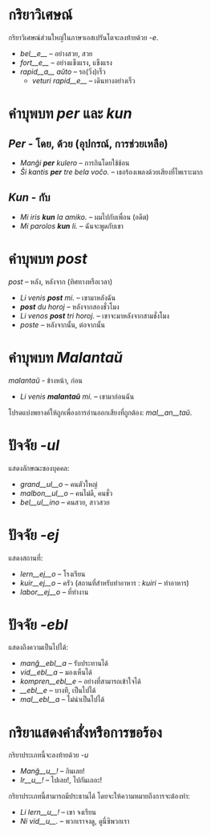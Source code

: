 # กริยาวิเศษณ์

กริยาวิเศษณ์ส่วนใหญ่ในภาษาเอสเปรันโตจะลงท้ายด้วย *-e*.

- *bel__e__*   – อย่างสวย, สวย
- *fort__e__*  – อย่างแข็งแรง, แข็งแรง
- *rapid__a__ aŭto*   – รถ(วิ่ง)เร็ว
	- *veturi rapid__e__*   – เดินทางอย่างเร็ว


# คำบุพบท *per* และ *kun*

## *Per* - โดย, ด้วย (อุปกรณ์, การช่วยเหลือ)

- *Manĝi __per__ kulero* – การกินโดยใช้ช้อน
- *Ŝi kantis __per__ tre bela voĉo.* – เธอร้องเพลงด้วยเสียงที่ไพเราะมาก
 
## *Kun* - กับ        

- *Mi iris __kun__ la amiko.*    – ผมไปกับเพื่อน (อดีต)
- *Mi parolos __kun__ li.*       – ฉันจะพูดกับเขา



# คำบุพบท *post*

*post* – หลัง, หลังจาก (ทิศทางหรือเวลา)

- *Li venis __post__ mi.*   – เขามาหลังฉัน
- *__post__ du horoj* – หลังจากสองชั่วโมง
- *Li venos __post__ tri horoj.* – เขาจะมาหลังจากสามชั่งโมง
- *poste* – หลังจากนั้น, ต่อจากนั้น


# คำบุพบท *Malantaŭ*

*malantaŭ* - ข้างหน้า, ก่อน

- *Li venis __malantaŭ__ mi.* – เขามาก่อนฉัน

โปรดแบ่งพยางค์ให้ถูกเพื่องการอ่านออกเสียงที่ถูกต้อง: *mal__an__taŭ*.

# ปัจจัย *-ul*

แสดงลักษณะของบุคคล:

- *grand__ul__o*  – คนตัวใหญ่
- *malbon__ul__o* – คนไม่ดี, คนชั่ว
- *bel__ul__ino*  – คนสวย, สาวสวย

 

# ปัจจัย *-ej*

แสดงสถานที่:

- *lern__ej__o*  – โรงเรียน
- *kuir__ej__o*  – ครัว (สถานที่สำหรับทำอาหาร : *kuiri* – ทำอาหาร)
- *labor__ej__o* – ที่ทำงาน
 

# ปัจจัย *-ebl*

แสดงถึงความเป็นไปได้:

- *manĝ__ebl__a* – รับประทานได้
- *vid__ebl__a* – มองเห็นได้
- *kompren__ebl__e* – อย่างที่สามารถเข้าใจได้
- *__ebl__e* – บางที, เป็นไปได้
- *mal__ebl__a* – ไม่น่าเป็นไปได้


# กริยาแสดงคำสั่งหรือการขอร้อง

กริยาประเภทนี้จะลงท้ายด้วย *-u*

- *Manĝ__u__!*   – กินเลย!
- *Ir__u__!*   – ไปเลย!, ไปกันเถอะ!

กริยาประเภทนี้สามารถมีประธานได้ โดยจะให้ความหมายถึงการจะต้องทำ:

- *Li lern__u__!* – เขา จงเรียน
- *Ni vid__u__.*  – พวกเราจงดู, ดูนี่ซิพวกเรา
 
